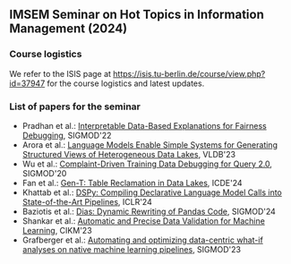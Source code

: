 ## IMSEM Seminar on Hot Topics in Information Management (2024)

### Course logistics

We refer to the ISIS page at https://isis.tu-berlin.de/course/view.php?id=37947 for the course logistics and latest updates.

### List of papers for the seminar

 * Pradhan et al.: [Interpretable Data-Based Explanations for Fairness Debugging](https://romilapradhan.github.io/assets/pdf/gopher-sigmod.pdf), SIGMOD'22 
 * Arora et al.: [Language Models Enable Simple Systems for Generating Structured Views of Heterogeneous Data Lakes](https://www.vldb.org/pvldb/vol17/p92-arora.pdf), VLDB'23 
 * Wu et al.: [Complaint-Driven Training Data Debugging for Query 2.0](https://www2.cs.sfu.ca/~jnwang/papers/sigmod2020-rain-full-version.pdf), SIGMOD'20
 * Fan et al.: [Gen-T: Table Reclamation in Data Lakes](https://arxiv.org/pdf/2403.14128), ICDE'24
 * Khattab et al.: [DSPy: Compiling Declarative Language Model Calls into State-of-the-Art Pipelines](https://arxiv.org/pdf/2310.03714), ICLR'24
 * Baziotis et al.: [Dias: Dynamic Rewriting of Pandas Code](https://dl.acm.org/doi/10.1145/3639313), SIGMOD'24
 * Shankar et al.: [Automatic and Precise Data Validation for Machine Learning](https://dl.acm.org/doi/abs/10.1145/3583780.3614786), CIKM'23
 * Grafberger et al.: [Automating and optimizing data-centric what-if analyses on native machine learning pipelines](https://stefan-grafberger.com/mlwhatif.pdf), SIGMOD'23
